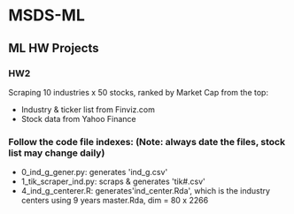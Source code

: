 # MSDS-ML
## ML HW Projects
### HW2
Scraping 10 industries x 50 stocks, ranked by Market Cap from the top:
- Industry & ticker list from Finviz.com 
- Stock data from Yahoo Finance
### Follow the code file indexes: (Note: always date the files, stock list may change daily)
- 0_ind_g_gener.py:
    generates 'ind_g.csv'
- 1_tik_scraper_ind.py: 
    scraps & generates 'tik#.csv'
- 4_ind_g_centerer.R:
    generates'ind_center.Rda', which is the industry centers using 9 years master.Rda, dim = 80 x 2266
